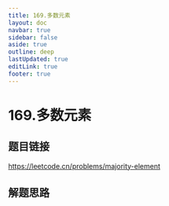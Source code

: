 ```yaml
---
title: 169.多数元素
layout: doc
navbar: true
sidebar: false
aside: true
outline: deep
lastUpdated: true
editLink: true
footer: true
---
```


# 169.多数元素

## 题目链接

https://leetcode.cn/problems/majority-element

## 解题思路